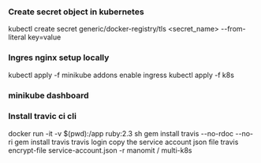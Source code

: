 ### Create secret object in kubernetes
kubectl create secret generic/docker-registry/tls <secret_name> --from-literal key=value


### Ingres nginx setup locally
kubectl apply -f <path>
minikube addons enable ingress
kubectl apply -f k8s

### minikube dashboard


### Install travic ci cli
docker run -it -v $(pwd):/app ruby:2.3 sh
gem install travis --no-rdoc --no-ri
gem install travis
travis login
copy the service account json file
travis encrypt-file service-account.json -r manomit / multi-k8s